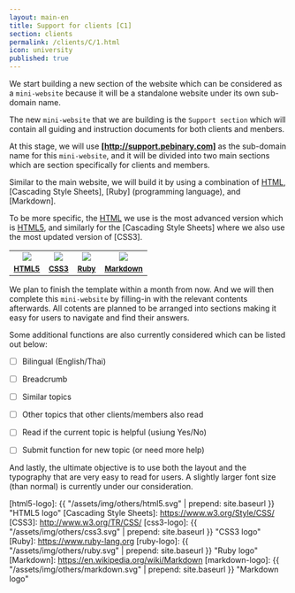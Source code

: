 ```yaml
---
layout: main-en
title: Support for clients [C1]
section: clients
permalink: /clients/C/1.html
icon: university
published: true
---
```


We start building a new section of the website which can be considered as a `mini-website` because it will be a standalone website under its own sub-domain name.

The new `mini-website` that we are building is the `Support section` which will contain all guiding and instruction documents for both clients and menbers.

At this stage, we will use __[http://support.pebinary.com]__ as the sub-domain name for this `mini-website`, and it will be divided into two main sections which are section specifically for clients and members.

Similar to the main website, we will build it by using a combination of [HTML], [Cascading Style Sheets], [Ruby] (programming language), and [Markdown].

To be more specific, the [HTML] we use is the most advanced version which is [HTML5], and similarly for the [Cascading Style Sheets] where we also use the most updated version of [CSS3].

<table class="table table-striped" width="80%" border="0">
  <tr>
    <td align="center"><img src="{{ "/assets/img/others/html5.svg" | prepend: site.baseurl }}" class="img-thumbnail"></td>
    <td align="center"><img src="{{ "/assets/img/others/css3.svg" | prepend: site.baseurl }}" class="img-thumbnail"></td>
    <td align="center"><img src="{{ "/assets/img/others/ruby.svg" | prepend: site.baseurl }}" class="img-thumbnail"></td>
    <td align="center"><img src="{{ "/assets/img/others/markdown.svg" | prepend: site.baseurl }}" class="img-thumbnail"></td>
  </tr>
  <tr>
    <td align="center"><small><a href="http://www.w3.org/TR/html5/"><strong>HTML5</strong></a></small></td>
    <td align="center"><small><a href="http://www.w3.org/TR/CSS/"><strong>CSS3</strong></a></small></td>
    <td align="center"><small><a href="https://www.ruby-lang.org"><strong>Ruby</strong></a></small></td>
    <td align="center"><small><a href="https://en.wikipedia.org/wiki/Markdown"><strong>Markdown</strong></a></small></td>
  </tr>
</table>

<!--more-->

We plan to finish the template within a month from now. And we will then complete this `mini-website` by filling-in with the relevant contents afterwards. All cotents are planned to be arranged into sections making it easy for users to navigate and find their answers.

Some additional functions are also currently considered which can be listed out below:

- [ ] Bilingual (English/Thai)
- [ ] Breadcrumb
- [ ] Similar topics
- [ ] Other topics that other clients/members also read
- [ ] Read if the current topic is helpful (usiung Yes/No)
- [ ] Submit function for new topic (or need more help)


And lastly, the ultimate objective is to use both the layout and the typography that are very easy to read for users. A slightly larger font size (than normal) is currently under our consideration.


[http://support.pebinary.com]: http://support.pebinary.com
[HTML]: https://www.w3.org/html/
[HTML5]: http://www.w3.org/TR/html5/
[html5-logo]: {{ "/assets/img/others/html5.svg" | prepend: site.baseurl }} "HTML5 logo"
[Cascading Style Sheets]: https://www.w3.org/Style/CSS/
[CSS3]: http://www.w3.org/TR/CSS/
[css3-logo]: {{ "/assets/img/others/css3.svg" | prepend: site.baseurl }} "CSS3 logo"
[Ruby]: https://www.ruby-lang.org
[ruby-logo]: {{ "/assets/img/others/ruby.svg" | prepend: site.baseurl }} "Ruby logo"
[Markdown]: https://en.wikipedia.org/wiki/Markdown
[markdown-logo]: {{ "/assets/img/others/markdown.svg" | prepend: site.baseurl }} "Markdown logo"
